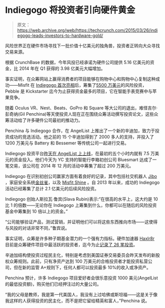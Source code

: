 # Indiegogo 将投资者引向硬件黄金 

> 原文：<https://web.archive.org/web/https://techcrunch.com/2015/03/26/indiegogo-leads-investors-to-hardware-gold/>

风险世界正在硬件市场寻找下一批价值十亿美元的独角兽，投资者正转向大众寻找交易来源。

根据 CrunchBase 的数据，今年风投已经承诺为硬件公司提供 5.16 亿美元的资金，比 2014 年在 Q1 获得的 3.98 亿美元大幅增加。

事实证明，在众筹网站上赢得消费者的项目能够在购物中心和购物中心复制这种成功——Misfit 在 [Indiegogo 首次亮相](https://web.archive.org/web/20221209063615/https://www.indiegogo.com/projects/misfit-shine-an-elegant-wireless-activity-tracker)后，筹集了[5500 万美元](https://web.archive.org/web/20221209063615/https://www.crunchbase.com/organization/misfit-wearables/funding-rounds)的风险投资，Pebble 是 Kickstarter 迄今为止获得资金最多的项目，它在智能手表竞赛中与苹果竞争。

随着 Oculus VR、Nest、Beats、GoPro 和 Square 等大公司的退出，难怪吉尔·彭奇纳(Gil Penchina)等天使投资人现在正在围绕众筹活动撰写投资论文，这些众筹活动给了许多硬件公司最初的推动力。

Penchina 与 Indiegogo 合作，在 AngelList 上推出了一个新的辛迪加，致力于投资成功的竞选活动。他之前的 15 个辛迪加得到了 2000 多人的支持，并投入了 1200 万美元与 Battery 和 Bessemer 等传统公司一起进行交易。

Indiegogo 投资平台[昨天在 AngelList 上上线](https://web.archive.org/web/20221209063615/https://angel.co/indiegogo-hardware-syndicate/syndicate)，在最初的五个小时内就有 7.5 万美元的资金投入。他们今天为 YC 支持的智能行李箱初创公司 Bluesmart 达成了一笔交易，该公司在 2014 年 12 月的活动中筹集了超过 200 万美元。

Indiegogo 在识别初创公司赢家方面有着良好的记录，其中包括社交机器人 [Jibo](https://web.archive.org/web/20221209063615/https://www.crunchbase.com/organization/jibo) ，家庭安全系统[金丝雀](https://web.archive.org/web/20221209063615/https://www.crunchbase.com/organization/canary)，以及 [Misfit Shine](https://web.archive.org/web/20221209063615/https://www.crunchbase.com/organization/misfit-wearables) 。自 2013 年以来，成功的 Indiegogo 活动已经筹集了总计 2.1 亿美元的后续风险投资。

Indiegogo 创始人斯拉瓦·鲁宾(Slava Rubin)表示:“在很高的水平上，这大约是 10 比 1 的倍数——无论你在 Indiegogo 上筹集到什么，你都可以在随后的风险投资基金中筹集到 10 倍以上的资金。”

“公司能够验证产品，测试营销，并证明他们可以将这些东西推向市场——这使得与风投的对话非常不同，”鲁宾说。

事实证明，众筹是许多种子期基金潜力的一个强有力指标。硬件加速器 [Haxlr8r](https://web.archive.org/web/20221209063615/https://www.crunchbase.com/organization/haxlr8r) 目前是众筹硬件项目中最活跃的投资者，迄今为止[记录了 26 笔投资](https://web.archive.org/web/20221209063615/https://www.kickstarter.com/pages/haxlr8r)。

辛迪加结构使投资过程民主化，特别是考虑到美国证券交易委员会昨天发布的新股权众筹规则。此前，只有净资产达到 100 万美元的合格投资者才能投资私营公司，但在新的监管 A+规则下，任何人都可以投资最多 10%的收入或净资产。

Penchina 预计，许多 Indiegogo 项目爱好者会很乐意投资 1000 美元(AngelList 的最低投资额)，购买他们已经押注过的大量公司。

“我的父母是教师，我是第一代美国人，我没有上过哈佛或斯坦福——这是关于像我这样的人获得投资的民主化，而不是把它留给精英和富人，”Penchina 说。